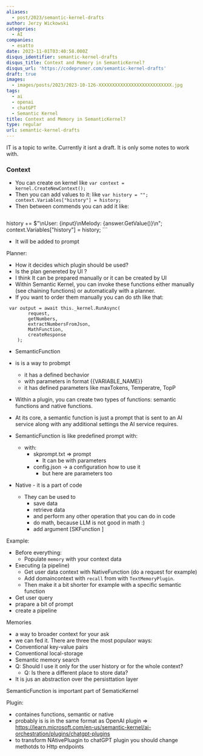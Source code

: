```yaml
---
aliases:
  - post/2023/semantic-kernel-drafts
author: Jerzy Wickowski
categories:
  - AI
companies:
  - esatto
date: 2023-11-01T03:40:58.000Z
disqus_identifier: semantic-kernel-drafts
disqus_title: Context and Memory in SemanticKernel?
disqus_url: 'https://codepruner.com/semantic-kernel-drafts'
draft: true
images:
  - images/posts/2023/2023-10-126-XXXXXXXXXXXXXXXXXXXXXXXXXXX.jpg
tags:
  - ai
  - openai
  - chatGPT
  - Semantic Kernel
title: Context and Memory in SemanticKernel?
type: regular
url: semantic-kernel-drafts
---
```



IT is a topic to write.
Currently it isnt a draft. It is only some notes to work with.


### Context
- You can create on kernel like `var context = kernel.CreateNewContext();`
- Then you can add values to it:  like `var history = ""; context.Variables["history"] = history;`
- Then between commends you can add it like: 
  ```
 history += $"\nUser: {input}\nMelody: {answer.GetValue<string>()}\n"; 
    context.Variables["history"] = history;
    ```
- It will be added to prompt

Planner:
- How it decides which plugin should be used?
- Is the plan genereted by UI ?
- I think It can be prepared manually or it can be created by UI
-  Within Semantic Kernel, you can invoke these functions either manually (see chaining functions) or automatically with a planner.
- If you want to order them manually you can do sth like that:
```
 var output = await this._kernel.RunAsync(
        request,
        getNumbers,
        extractNumbersFromJson,
        MathFunction,
        createResponse
    );
```

- SemanticFunction
 - is is a way to probmpt
   - it has a defined bechavior
   - with parameters in format {{VARIABLE_NAME}}
   - it has defined parameters like maxTokens, Temperatre, TopP
- Within a plugin, you can create two types of functions: semantic functions and native functions. 
- At its core, a semantic function is just a prompt that is sent to an AI service along with any additional settings the AI service requires.

- SemanticFunction is like predefined prompt with:
  - with: 
    - skprompt.txt => prompt
      - It can be with parameters
    - config.json  -> a configuration how to use it
      - but here are parameters too


- Native - it is a part of code 
  - They can be used to 
    - save data
    - retrieve data
    - and perform any other operation that you can do in code
    - do math, because LLM is not good in math :)
    - add argument [SKFunction ]


Example:
  - Before everything:
    - Populate `memory` with your context data
  - Executing (a pipeline)
    - Get user data context with NativeFunction (do a request for example)
    - Add domaincontext with `recall` from with `TextMemoryPlugin`. 
    - Then make it a bit shorter for example with a specific semantic function
  - Get user query
  - prapare a bit of prompt
  - create a pipeline



Memories
- a way to broader context for your ask
- we can fed it. There are three the most populaor ways:
 - Conventional key-value pairs
 - Conventional local-storage
 - Semantic memory search
- Q: Should I use it only for the user history or for the whole context?
  - Q: Is there a different place to store data?
- It is jus an abstraction over the persisttation layer

SemanticFunction is important part of SematicKernel

Plugin:
 - containes functions, semantic or native
 - probably is is in the same format as OpenAI plugin => https://learn.microsoft.com/en-us/semantic-kernel/ai-orchestration/plugins/chatgpt-plugins
 - to transform NAtivePluagin to chatGPT plugin you should change methotds to Http endpoints